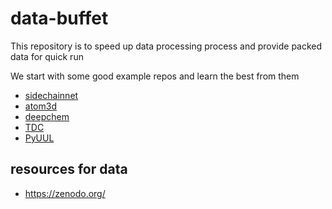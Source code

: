 # data-buffet
This repository is to speed up data processing process and provide packed data for quick run

We start with some good example repos and learn the best from them
* [sidechainnet](https://github.com/jonathanking/sidechainnet)
* [atom3d](https://github.com/drorlab/atom3d)
* [deepchem](https://github.com/deepchem/deepchem)
* [TDC](https://github.com/mims-harvard/TDC)
* [PyUUL](https://bitbucket.org/grogdrinker/pyuul/src/master/)

## resources for data
* https://zenodo.org/
